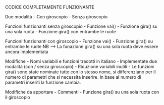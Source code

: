 CODICE COMPLETAMENTE FUNZIONANTE

Due modalità
    -   Con giroscopio
    -   Senza giroscopio

Funzioni funzionanti senza giroscopio
    -   Funzione vai()
    -   Funzione gira() su una sola ruota
    -   Funzione gira() con entrambe le ruote

Funzioni funzionanti con giroscopio
    -   Funzione vai()
    -   Funzione gira() su entrambe le ruote
    NB --> La funazione gira() su una sola ruota deve essere ancora implementata

Modifiche
    -   Nomi variabili e funzioni tradotti in italiano
    -   Implementate due modalità (con / senza giroscopio)
    -   Riduzione variabili inutili
    -   Le funzioni gira() sono state nominate tutte con lo stesso nome, si
        differenziano per il numero di parametri che si necessita inserire.
        In base al numero di parametri inseriti la funzione cambia.

Modifiche da apportare
    -   Commenti
    -   Funzione gira() su una sola ruota con il giroscopio


